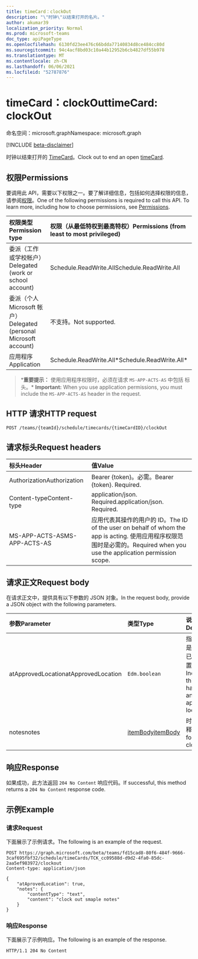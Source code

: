 ```yaml
---
title: timeCard：clockOut
description: "\"时钟\"以结束打开的名片。"
author: akumar39
localization_priority: Normal
ms.prod: microsoft-teams
doc_type: apiPageType
ms.openlocfilehash: 6130fd23ee476c66bdda77140834d8ce484cc80d
ms.sourcegitcommit: 94c4acf8bd03c10a44b12952b6cb4827df55b978
ms.translationtype: MT
ms.contentlocale: zh-CN
ms.lasthandoff: 06/06/2021
ms.locfileid: "52787876"
---
```

# <a name="timecard-clockout"></a><span data-ttu-id="337ec-103">timeCard：clockOut</span><span class="sxs-lookup"><span data-stu-id="337ec-103">timeCard: clockOut</span></span>

<span data-ttu-id="337ec-104">命名空间：microsoft.graph</span><span class="sxs-lookup"><span data-stu-id="337ec-104">Namespace: microsoft.graph</span></span>

[!INCLUDE [beta-disclaimer](../../includes/beta-disclaimer.md)]

<span data-ttu-id="337ec-105">时钟以结束打开的 [TimeCard](../resources/timeCard.md)。</span><span class="sxs-lookup"><span data-stu-id="337ec-105">Clock out to end an open [timeCard](../resources/timeCard.md).</span></span>

## <a name="permissions"></a><span data-ttu-id="337ec-106">权限</span><span class="sxs-lookup"><span data-stu-id="337ec-106">Permissions</span></span>

<span data-ttu-id="337ec-p101">要调用此 API，需要以下权限之一。要了解详细信息，包括如何选择权限的信息，请参阅[权限](/graph/permissions-reference)。</span><span class="sxs-lookup"><span data-stu-id="337ec-p101">One of the following permissions is required to call this API. To learn more, including how to choose permissions, see [Permissions](/graph/permissions-reference).</span></span>

|<span data-ttu-id="337ec-109">权限类型</span><span class="sxs-lookup"><span data-stu-id="337ec-109">Permission type</span></span>      | <span data-ttu-id="337ec-110">权限（从最低特权到最高特权）</span><span class="sxs-lookup"><span data-stu-id="337ec-110">Permissions (from least to most privileged)</span></span>              |
|:--------------------|:---------------------------------------------------------|
|<span data-ttu-id="337ec-111">委派（工作或学校帐户）</span><span class="sxs-lookup"><span data-stu-id="337ec-111">Delegated (work or school account)</span></span> | <span data-ttu-id="337ec-112">Schedule.ReadWrite.All</span><span class="sxs-lookup"><span data-stu-id="337ec-112">Schedule.ReadWrite.All</span></span>    |
|<span data-ttu-id="337ec-113">委派（个人 Microsoft 帐户）</span><span class="sxs-lookup"><span data-stu-id="337ec-113">Delegated (personal Microsoft account)</span></span> | <span data-ttu-id="337ec-114">不支持。</span><span class="sxs-lookup"><span data-stu-id="337ec-114">Not supported.</span></span>    |
|<span data-ttu-id="337ec-115">应用程序</span><span class="sxs-lookup"><span data-stu-id="337ec-115">Application</span></span> | <span data-ttu-id="337ec-116">Schedule.ReadWrite.All\*</span><span class="sxs-lookup"><span data-stu-id="337ec-116">Schedule.ReadWrite.All\*</span></span> |

><span data-ttu-id="337ec-117">\***重要提示：** 使用应用程序权限时，必须在请求 `MS-APP-ACTS-AS` 中包括 标头。</span><span class="sxs-lookup"><span data-stu-id="337ec-117">\* **Important:** When you use application permissions, you must include the `MS-APP-ACTS-AS` header in the request.</span></span>

## <a name="http-request"></a><span data-ttu-id="337ec-118">HTTP 请求</span><span class="sxs-lookup"><span data-stu-id="337ec-118">HTTP request</span></span>

<!-- { "blockType": "ignored" } -->

```http
POST /teams/{teamId}/schedule/timecards/{timeCardID}/clockOut
```

## <a name="request-headers"></a><span data-ttu-id="337ec-119">请求标头</span><span class="sxs-lookup"><span data-stu-id="337ec-119">Request headers</span></span>

| <span data-ttu-id="337ec-120">标头</span><span class="sxs-lookup"><span data-stu-id="337ec-120">Header</span></span>       | <span data-ttu-id="337ec-121">值</span><span class="sxs-lookup"><span data-stu-id="337ec-121">Value</span></span> |
|:---------------|:--------|
| <span data-ttu-id="337ec-122">Authorization</span><span class="sxs-lookup"><span data-stu-id="337ec-122">Authorization</span></span>  | <span data-ttu-id="337ec-p102">Bearer {token}。必需。</span><span class="sxs-lookup"><span data-stu-id="337ec-p102">Bearer {token}. Required.</span></span>  |
| <span data-ttu-id="337ec-125">Content-type</span><span class="sxs-lookup"><span data-stu-id="337ec-125">Content-type</span></span> | <span data-ttu-id="337ec-p103">application/json. Required.</span><span class="sxs-lookup"><span data-stu-id="337ec-p103">application/json. Required.</span></span>|
| <span data-ttu-id="337ec-128">MS-APP-ACTS-AS</span><span class="sxs-lookup"><span data-stu-id="337ec-128">MS-APP-ACTS-AS</span></span> | <span data-ttu-id="337ec-129">应用代表其操作的用户的 ID。</span><span class="sxs-lookup"><span data-stu-id="337ec-129">The ID of the user on behalf of whom the app is acting.</span></span> <span data-ttu-id="337ec-130">使用应用程序权限范围时是必需的。</span><span class="sxs-lookup"><span data-stu-id="337ec-130">Required when you use the application permission scope.</span></span> |

## <a name="request-body"></a><span data-ttu-id="337ec-131">请求正文</span><span class="sxs-lookup"><span data-stu-id="337ec-131">Request body</span></span>

<span data-ttu-id="337ec-132">在请求正文中，提供具有以下参数的 JSON 对象。</span><span class="sxs-lookup"><span data-stu-id="337ec-132">In the request body, provide a JSON object with the following parameters.</span></span>

| <span data-ttu-id="337ec-133">参数</span><span class="sxs-lookup"><span data-stu-id="337ec-133">Parameter</span></span>    | <span data-ttu-id="337ec-134">类型</span><span class="sxs-lookup"><span data-stu-id="337ec-134">Type</span></span>        | <span data-ttu-id="337ec-135">说明</span><span class="sxs-lookup"><span data-stu-id="337ec-135">Description</span></span> |
|:-------------|:------------|:------------|
|<span data-ttu-id="337ec-136">atApprovedLocation</span><span class="sxs-lookup"><span data-stu-id="337ec-136">atApprovedLocation</span></span>| `Edm.boolean ` | <span data-ttu-id="337ec-137">指示此操作是否发生在已批准的位置。</span><span class="sxs-lookup"><span data-stu-id="337ec-137">Indicate if this action happens at an approved location.</span></span>|
|<span data-ttu-id="337ec-138">notes</span><span class="sxs-lookup"><span data-stu-id="337ec-138">notes</span></span>| [<span data-ttu-id="337ec-139">itemBody</span><span class="sxs-lookup"><span data-stu-id="337ec-139">itemBody</span></span>](../resources/itembody.md)  |<span data-ttu-id="337ec-140">时钟的注释。</span><span class="sxs-lookup"><span data-stu-id="337ec-140">Notes for the clock out.</span></span> |

## <a name="response"></a><span data-ttu-id="337ec-141">响应</span><span class="sxs-lookup"><span data-stu-id="337ec-141">Response</span></span>

<span data-ttu-id="337ec-142">如果成功，此方法返回 `204 No Content` 响应代码。</span><span class="sxs-lookup"><span data-stu-id="337ec-142">If successful, this method returns a `204 No Content` response code.</span></span>


## <a name="example"></a><span data-ttu-id="337ec-143">示例</span><span class="sxs-lookup"><span data-stu-id="337ec-143">Example</span></span>

### <a name="request"></a><span data-ttu-id="337ec-144">请求</span><span class="sxs-lookup"><span data-stu-id="337ec-144">Request</span></span>
<span data-ttu-id="337ec-145">下面展示了示例请求。</span><span class="sxs-lookup"><span data-stu-id="337ec-145">The following is an example of the request.</span></span> 

<!-- {
  "blockType": "request",
  "name": "timecard-clockout"
}-->

```http
POST https://graph.microsoft.com/beta/teams/fd15cad8-80f6-484f-9666-3caf695fbf32/schedule/timeCards/TCK_cc09588d-d9d2-4fa0-85dc-2aa5ef983972/clockout
Content-type: application/json

{
    "atAprovedLocation": true,
    "notes": {
        "contentType": "text",
        "content": "clock out smaple notes"
    }
}
```

### <a name="response"></a><span data-ttu-id="337ec-146">响应</span><span class="sxs-lookup"><span data-stu-id="337ec-146">Response</span></span>

<span data-ttu-id="337ec-147">下面展示了示例响应。</span><span class="sxs-lookup"><span data-stu-id="337ec-147">The following is an example of the response.</span></span> 

<!-- {
  "blockType": "response",
  "truncated": true
} -->

```http
HTTP/1.1 204 No Content
```

<!-- uuid: 8fcb5dbc-d5aa-4681-8e31-b001d5168d79
2015-10-25 14:57:30 UTC -->
<!--
{
  "type": "#page.annotation",
  "description": "Clock Out",
  "keywords": "",
  "section": "documentation",
  "tocPath": "",
  "suppressions": [
  ]
}
-->
